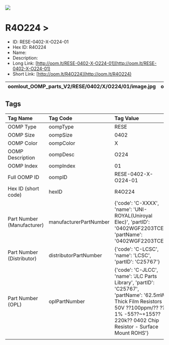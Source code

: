 


  
![][im]
# R4O224 > 

- ID: RESE-0402-X-O224-01
- Hex ID: R4O224
- Name: 
- Description: 
- Long Link: [http://oom.lt/RESE-0402-X-O224-01](http://oom.lt/RESE-0402-X-O224-01)
- Short Link: [http://oom.lt/R4O224](http://oom.lt/R4O224)
  

|oomlout_OOMP_parts_V2/RESE/0402/X/O224/01/image.jpg|oomlout_OOMP_parts_V2/RESE/0402/X/O224/01/image_BOTTOM.jpg|||
| :---: | :---: | :---: | :---: |

## Tags
  

|Tag Name|Tag Code|Tag Value|
| :--- | :--- | :--- |
|OOMP Type|oompType|RESE|
|OOMP Size|oompSize|0402|
|OOMP Color|oompColor|X|
|OOMP Description|oompDesc|O224|
|OOMP Index|oompIndex|01|
|Full OOMP ID|oompID|RESE-0402-X-O224-01|
|Hex ID (short code)|hexID|R4O224|
|Part Number (Manufacturer)|manufacturerPartNumber|{'code': 'C-XXXX', 'name': 'UNI-ROYAL(Uniroyal Elec)', 'partID': '0402WGF2203TCE', 'partName': '0402WGF2203TCE'}|
|Part Number (Distributor)|distributorPartNumber|{'code': 'C-LCSC', 'name': 'LCSC', 'partID': 'C25767'}|
|Part Number (OPL)|oplPartNumber|{'code': 'C-JLCC', 'name': 'JLC Parts Library', 'partID': 'C25767', 'partName': '62.5mW Thick Film Resistors 50V ??100ppm/?? ??1% -55??~+155?? 220k?? 0402  Chip Resistor - Surface Mount ROHS'}|
||||



[im]: oomlout_OOMP_parts_V2/RESE/0402/X/O224/01/image_450.jpg
